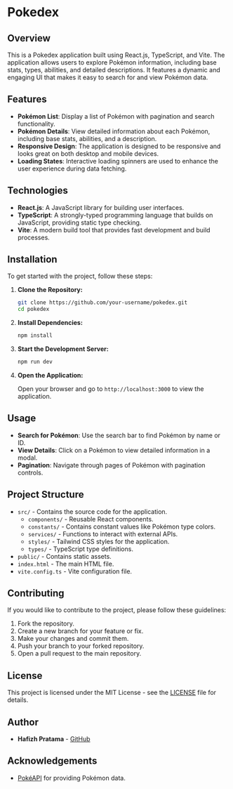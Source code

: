 # Pokedex

## Overview

This is a Pokedex application built using React.js, TypeScript, and Vite. The application allows users to explore Pokémon information, including base stats, types, abilities, and detailed descriptions. It features a dynamic and engaging UI that makes it easy to search for and view Pokémon data.

## Features

- **Pokémon List**: Display a list of Pokémon with pagination and search functionality.
- **Pokémon Details**: View detailed information about each Pokémon, including base stats, abilities, and a description.
- **Responsive Design**: The application is designed to be responsive and looks great on both desktop and mobile devices.
- **Loading States**: Interactive loading spinners are used to enhance the user experience during data fetching.

## Technologies

- **React.js**: A JavaScript library for building user interfaces.
- **TypeScript**: A strongly-typed programming language that builds on JavaScript, providing static type checking.
- **Vite**: A modern build tool that provides fast development and build processes.

## Installation

To get started with the project, follow these steps:

1. **Clone the Repository:**

   ```bash
   git clone https://github.com/your-username/pokedex.git
   cd pokedex
   ```

2. **Install Dependencies:**

   ```bash
   npm install
   ```

3. **Start the Development Server:**

   ```bash
   npm run dev
   ```

4. **Open the Application:**

   Open your browser and go to `http://localhost:3000` to view the application.

## Usage

- **Search for Pokémon**: Use the search bar to find Pokémon by name or ID.
- **View Details**: Click on a Pokémon to view detailed information in a modal.
- **Pagination**: Navigate through pages of Pokémon with pagination controls.

## Project Structure

- `src/` - Contains the source code for the application.
  - `components/` - Reusable React components.
  - `constants/` - Contains constant values like Pokémon type colors.
  - `services/` - Functions to interact with external APIs.
  - `styles/` - Tailwind CSS styles for the application.
  - `types/` - TypeScript type definitions.
- `public/` - Contains static assets.
- `index.html` - The main HTML file.
- `vite.config.ts` - Vite configuration file.

## Contributing

If you would like to contribute to the project, please follow these guidelines:

1. Fork the repository.
2. Create a new branch for your feature or fix.
3. Make your changes and commit them.
4. Push your branch to your forked repository.
5. Open a pull request to the main repository.

## License

This project is licensed under the MIT License - see the [LICENSE](LICENSE) file for details.

## Author

- **Hafizh Pratama** - [GitHub](https://github.com/your-username)

## Acknowledgements

- [PokéAPI](https://pokeapi.co/) for providing Pokémon data.
